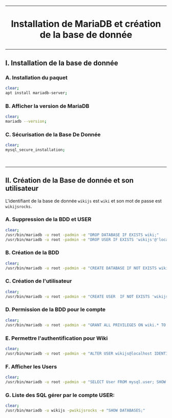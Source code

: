 ------------------------------------------------------------------------------------------------------------
# <p align='center'> Installation de MariaDB et création de la base de donnée </p>
------------------------------------------------------------------------------------------------------------
## I. Installation de la base de donnée
### A. Installation du paquet
```bash
clear;
apt install mariadb-server;
```

### B. Afficher la version de MariaDB
```bash
clear;
mariadb --version;
```

### C. Sécurisation de la Base De Donnée
```bash
clear;
mysql_secure_installation;
```

<br />

------------------------------------------------------------------------------------------------------------
## II. Création de la Base de donnée et son utilisateur
L'identifiant de la base de donnée `wikijs` est `wiki` et son mot de passe est `wikijsrocks`. 

### A. Suppression de la BDD et USER
```bash
clear;
/usr/bin/mariadb -u root -padmin -e "DROP DATABASE IF EXISTS wiki;"
/usr/bin/mariadb -u root -padmin -e "DROP USER IF EXISTS 'wikijs'@'localhost';"
```

### B. Création de la BDD
```bash
clear;
/usr/bin/mariadb -u root -padmin -e "CREATE DATABASE IF NOT EXISTS wiki;"
```

### C. Création de l'utilisateur
```bash
clear;
/usr/bin/mariadb -u root -padmin -e "CREATE USER  IF NOT EXISTS 'wikijs'@'localhost' IDENTIFIED BY 'wikijsrocks';"
```

### D. Permission de la BDD pour le compte
```bash
clear;
/usr/bin/mariadb -u root -padmin -e "GRANT ALL PRIVILEGES ON wiki.* TO 'wikijs'@'localhost';"
```

### E. Permettre l'authentification pour Wiki
```bash
clear;
/usr/bin/mariadb -u root -padmin -e "ALTER USER wikijs@localhost IDENTIFIED VIA mysql_native_password USING PASSWORD('wikijsrocks');"
```

### F. Afficher les Users 
```bash
clear;
/usr/bin/mariadb -u root -padmin -e "SELECT User FROM mysql.user; SHOW DATABASES;"
```

### G. Liste des SQL gérer par le compte USER:
```bash
clear;
/usr/bin/mariadb -u wikijs -pwikijsrocks -e "SHOW DATABASES;"
```

